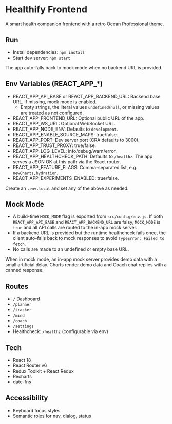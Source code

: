 # Healthify Frontend

A smart health companion frontend with a retro Ocean Professional theme.

## Run

- Install dependencies: `npm install`
- Start dev server: `npm start`

The app auto-falls back to mock mode when no backend URL is provided.

## Env Variables (REACT_APP_*)

- REACT_APP_API_BASE or REACT_APP_BACKEND_URL: Backend base URL. If missing, mock mode is enabled.
  - Empty strings, the literal values `undefined`/`null`, or missing values are treated as not configured.
- REACT_APP_FRONTEND_URL: Optional public URL of the app.
- REACT_APP_WS_URL: Optional WebSocket URL.
- REACT_APP_NODE_ENV: Defaults to `development`.
- REACT_APP_ENABLE_SOURCE_MAPS: true/false.
- REACT_APP_PORT: Dev server port (CRA defaults to 3000).
- REACT_APP_TRUST_PROXY: true/false.
- REACT_APP_LOG_LEVEL: info/debug/warn/error.
- REACT_APP_HEALTHCHECK_PATH: Defaults to `/healthz`. The app serves a JSON OK at this path via the React router.
- REACT_APP_FEATURE_FLAGS: Comma-separated list, e.g. `newCharts,hydration`.
- REACT_APP_EXPERIMENTS_ENABLED: true/false.

Create an `.env.local` and set any of the above as needed.

## Mock Mode

- A build-time `MOCK_MODE` flag is exported from `src/config/env.js`. If both `REACT_APP_API_BASE` and `REACT_APP_BACKEND_URL` are falsy, `MOCK_MODE` is `true` and all API calls are routed to the in-app mock server.
- If a backend URL is provided but the runtime healthcheck fails once, the client auto-falls back to mock responses to avoid `TypeError: Failed to fetch`.
- No calls are made to an undefined or empty base URL.

When in mock mode, an in-app mock server provides demo data with a small artificial delay. Charts render demo data and Coach chat replies with a canned response.

## Routes

- `/` Dashboard
- `/planner`
- `/tracker`
- `/mind`
- `/coach`
- `/settings`
- Healthcheck: `/healthz` (configurable via env)

## Tech

- React 18
- React Router v6
- Redux Toolkit + React Redux
- Recharts
- date-fns

## Accessibility

- Keyboard focus styles
- Semantic roles for nav, dialog, status
